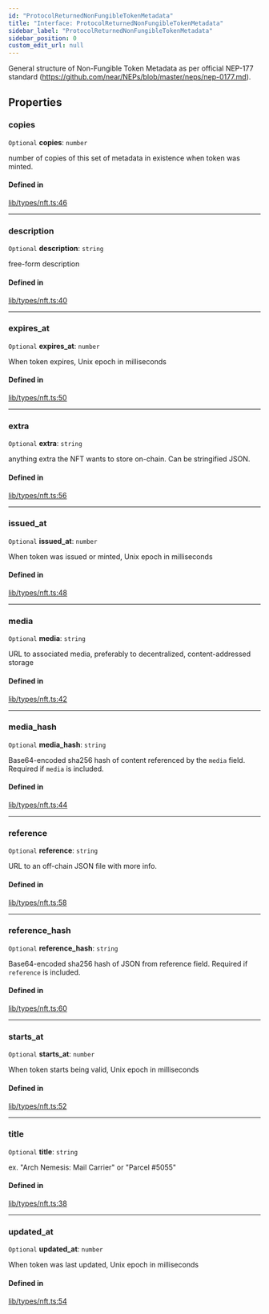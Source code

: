 ```yaml
---
id: "ProtocolReturnedNonFungibleTokenMetadata"
title: "Interface: ProtocolReturnedNonFungibleTokenMetadata"
sidebar_label: "ProtocolReturnedNonFungibleTokenMetadata"
sidebar_position: 0
custom_edit_url: null
---
```


General structure of Non-Fungible Token Metadata as per official NEP-177 standard (https://github.com/near/NEPs/blob/master/neps/nep-0177.md).

## Properties

### copies

 `Optional` **copies**: `number`

number of copies of this set of metadata in existence when token was minted.

#### Defined in

[lib/types/nft.ts:46](https://github.com/keypom/keypom-js/blob/68bf90396/packages/core/src/lib/types/nft.ts#L46)

___

### description

 `Optional` **description**: `string`

free-form description

#### Defined in

[lib/types/nft.ts:40](https://github.com/keypom/keypom-js/blob/68bf90396/packages/core/src/lib/types/nft.ts#L40)

___

### expires\_at

 `Optional` **expires\_at**: `number`

When token expires, Unix epoch in milliseconds

#### Defined in

[lib/types/nft.ts:50](https://github.com/keypom/keypom-js/blob/68bf90396/packages/core/src/lib/types/nft.ts#L50)

___

### extra

 `Optional` **extra**: `string`

anything extra the NFT wants to store on-chain. Can be stringified JSON.

#### Defined in

[lib/types/nft.ts:56](https://github.com/keypom/keypom-js/blob/68bf90396/packages/core/src/lib/types/nft.ts#L56)

___

### issued\_at

 `Optional` **issued\_at**: `number`

When token was issued or minted, Unix epoch in milliseconds

#### Defined in

[lib/types/nft.ts:48](https://github.com/keypom/keypom-js/blob/68bf90396/packages/core/src/lib/types/nft.ts#L48)

___

### media

 `Optional` **media**: `string`

URL to associated media, preferably to decentralized, content-addressed storage

#### Defined in

[lib/types/nft.ts:42](https://github.com/keypom/keypom-js/blob/68bf90396/packages/core/src/lib/types/nft.ts#L42)

___

### media\_hash

 `Optional` **media\_hash**: `string`

Base64-encoded sha256 hash of content referenced by the `media` field. Required if `media` is included.

#### Defined in

[lib/types/nft.ts:44](https://github.com/keypom/keypom-js/blob/68bf90396/packages/core/src/lib/types/nft.ts#L44)

___

### reference

 `Optional` **reference**: `string`

URL to an off-chain JSON file with more info.

#### Defined in

[lib/types/nft.ts:58](https://github.com/keypom/keypom-js/blob/68bf90396/packages/core/src/lib/types/nft.ts#L58)

___

### reference\_hash

 `Optional` **reference\_hash**: `string`

Base64-encoded sha256 hash of JSON from reference field. Required if `reference` is included.

#### Defined in

[lib/types/nft.ts:60](https://github.com/keypom/keypom-js/blob/68bf90396/packages/core/src/lib/types/nft.ts#L60)

___

### starts\_at

 `Optional` **starts\_at**: `number`

When token starts being valid, Unix epoch in milliseconds

#### Defined in

[lib/types/nft.ts:52](https://github.com/keypom/keypom-js/blob/68bf90396/packages/core/src/lib/types/nft.ts#L52)

___

### title

 `Optional` **title**: `string`

ex. "Arch Nemesis: Mail Carrier" or "Parcel #5055"

#### Defined in

[lib/types/nft.ts:38](https://github.com/keypom/keypom-js/blob/68bf90396/packages/core/src/lib/types/nft.ts#L38)

___

### updated\_at

 `Optional` **updated\_at**: `number`

When token was last updated, Unix epoch in milliseconds

#### Defined in

[lib/types/nft.ts:54](https://github.com/keypom/keypom-js/blob/68bf90396/packages/core/src/lib/types/nft.ts#L54)
